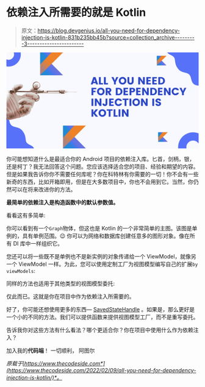 # 依赖注入所需要的就是 Kotlin

> 原文：<https://blog.devgenius.io/all-you-need-for-dependency-injection-is-kotlin-831b235bb45b?source=collection_archive---------3----------------------->

![](img/7e0442461125f1a4725ee4e050cf9347.png)

你可能想知道什么是最适合你的 Android 项目的依赖注入库。匕首，剑柄，银，还是柯丁？我无法回答这个问题。您应该选择适合您的项目、经验和期望的内容。但是如果我告诉你你不需要任何库呢？你在科特林有你需要的一切！你不会有一些新奇的东西，比如开箱即用，但是在大多数项目中，你也不会用到它。当然，你仍然可以在将来改进你的方法。

**最简单的依赖注入是构造函数中的默认参数值。**

看看这有多简单:

你可以看到有一个`Graph`物体，但这也是 Kotlin 的一个非常简单的主图。该图是单例的，具有单例范围。😉
你可以为网络和数据库创建任意多的图形对象。像在所有 DI 库中一样组织它。

您还可以将一些既不是单例也不是新实例的对象传递给一个 ViewModel，就像另一个 ViewModel 一样。为此，您可以使用定制工厂为视图模型编写自己的扩展`by viewModels`:

同样的方法也适用于其他类型的视图模型委托:

仅此而已。这就是你在项目中作为依赖注入所需要的。

好了，你可能还想使用更多的东西— [SavedStateHandle](https://developer.android.com/topic/libraries/architecture/viewmodel-savedstate) 。如果是，那么更好是一个小的不同的方法。我们可以提供函数来提供视图模型工厂，而不是重写委托。

告诉我你对这些方法有什么看法？哪个更适合你？你在项目中使用什么作为依赖注入？

加入我的**代码端**！
一切顺利，
阿图尔

*原载于*[*https://www.thecodeside.com*](https://www.thecodeside.com/2022/02/09/all-you-need-for-dependency-injection-is-kotlin/)*。*